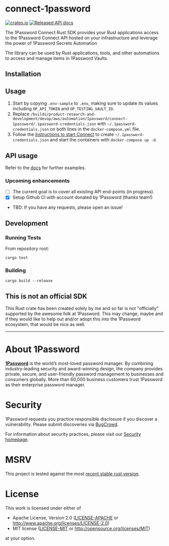 # connect-1password

[![crates.io](https://img.shields.io/crates/v/connect-1password?color=orange&label=crates.io)](https://crates.io/crates/connect-1password)
[![Released API docs](https://img.shields.io/docsrs/connect-1password)](https://docs.rs/connect-1password/)

The 1Password Connect Rust SDK provides your Rust applications access to the 1Password Connect API hosted on your infrastructure and leverage the power of 1Password Secrets Automation

The library can be used by Rust applications, tools, and other automations to access and manage items in 1Password Vaults.

## Installation

## Usage

1. Start by copying `.env-sample` to `.env`, making sure to update its values including `OP_API_TOKEN` and `OP_TESTING_VAULT_ID`.
2. Replace `/builds/product-research-and-development/devop/aws/automation/1password/connect-1password/.1password-credentials.json` with `~/.1password-credentials.json` on both lines in the `docker-compose.yml` file.
3. Follow the [instructions to start Connect](https://github.com/1Password/connect) to create `~/.1password-credentials.json` and start the containers with `docker-compose up -d`.


## API usage

Refer to the [docs](https://docs.rs/connect-1password/0.1.0/connect_1password/) for further examples.

### Upcoming enhancements

- [ ] The current goal is to cover all existing API end-points (in progress).
- [X] Setup Github CI with account donated by 1Password (thanks team!)
- TBD: If you have any requests, please open an issue!

## Development

### Running Tests

From repository root:

```shell script
cargo test
```

### Building

```shell script
cargo build --release
```

## This is not an official SDK

This Rust crate has been created solely by me and so far is not "officially" supported by the
awesome folk at 1Password.  This may change, maybe and if they would like to help out and/or adopt
this into the 1Password ecosystem, that would be nice as well.

---

# About 1Password

**[1Password](https://1password.com/)** is the world’s most-loved password manager. By combining industry-leading security and award-winning design, the company provides private, secure, and user-friendly password management to businesses and consumers globally. More than 60,000 business customers trust 1Password as their enterprise password manager.

# Security

1Password requests you practice responsible disclosure if you discover a vulnerability. Please submit discoveries via [BugCrowd](https://bugcrowd.com/agilebits).

For information about security practices, please visit our [Security homepage](https://1password.com/security/).

# MSRV

This project is tested against the most [recent stable rust version](https://gist.github.com/alexheretic/d1e98d8433b602e57f5d0a9637927e0c).

# License

This work is licensed under either of

- Apache License, Version 2.0 ([LICENSE-APACHE](LICENSE-APACHE) or
  <http://www.apache.org/licenses/LICENSE-2.0>)
- MIT license ([LICENSE-MIT](LICENSE-MIT) or <http://opensource.org/licenses/MIT>)

at your option.